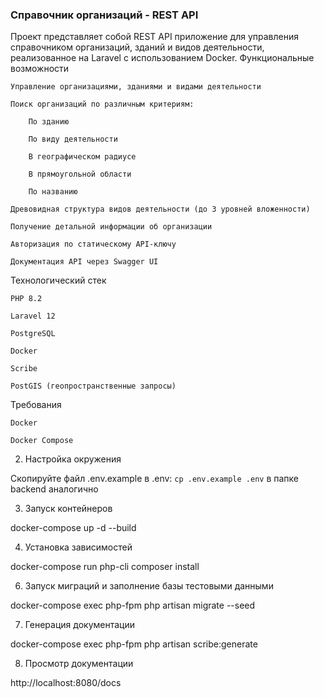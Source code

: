 ### Справочник организаций - REST API

Проект представляет собой REST API приложение для управления справочником организаций, зданий и видов деятельности, реализованное на Laravel с использованием Docker.
Функциональные возможности

    Управление организациями, зданиями и видами деятельности

    Поиск организаций по различным критериям:

        По зданию

        По виду деятельности

        В географическом радиусе

        В прямоугольной области

        По названию

    Древовидная структура видов деятельности (до 3 уровней вложенности)

    Получение детальной информации об организации

    Авторизация по статическому API-ключу

    Документация API через Swagger UI

Технологический стек

    PHP 8.2

    Laravel 12

    PostgreSQL

    Docker

    Scribe

    PostGIS (геопространственные запросы)

Требования

    Docker

    Docker Compose

2. Настройка окружения

Скопируйте файл .env.example в .env:
```cp .env.example .env```
в папке backend аналогично

3. Запуск контейнеров

docker-compose up -d --build

4. Установка зависимостей

docker-compose run php-cli composer install

6. Запуск миграций и заполнение базы тестовыми данными

docker-compose exec php-fpm php artisan migrate --seed

7. Генерация документации

docker-compose exec php-fpm php artisan scribe:generate

8. Просмотр документации

http://localhost:8080/docs